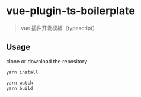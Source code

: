 # vue-plugin-ts-boilerplate

> vue 插件开发模板（typescript）

## Usage

clone or download the repository

```bash
yarn install

yarn watch
yarn build
```
